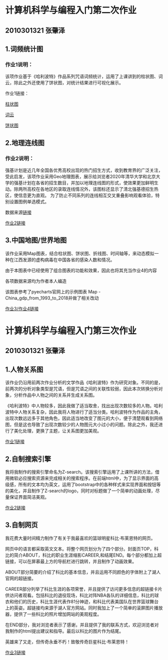 # 计算机科学与编程入门第二次作业
## 2010301321 张肇泽
## 1.词频统计图
### 作业1说明：
  该项作业基于《哈利波特》作品系列咒语词频统计，运用了上课讲到的柱状图、词云，除此之外还使用了饼状图，对统计结果进行可视化展示。
  
  作业1链接：
  
[柱状图](https://zzz1031.github.io/spell_bar.html)

[词云](https://zzz1031.github.io/哈利波特-咒语词云.html)

[饼状图](https://zzz1031.github.io/spell_pie.html)

## 2.地理连线图
### 作业2说明：
  强基计划是近几年全国各优秀高校出现的热门招生方式，收到教育界的广泛关注，受此启发，该项作业采用Geo地理图表，展示给浏览者2020年清华大学和北京大学的强基计划在各省的招生数目，并加以地理连线图的形式，使效果更加鲜明生动。除两所高校在各地区的录取连线情况外，该图标还显示了清北强基德招生热区，使信息更为直观。
  为了防止不同系列的连线相互交叉重叠影响观看体验，特别设置图例单选模式。
  
  数据来源[链接](https://jiaoyu.tianqijun.com/pc/doc/42425.html)
  
  [作业2链接](https://zzz1031.github.io/THU_PKU_admission.html)

## 3.中国地图/世界地图
  该作业采用Map图表，结合柱状图、饼状图、折线图、时间轴等，来动态模拟一种在江西发源的虚构病毒在中国各省的感染人数和情况。
  
  由于本图表中已经使用了组合图表的功能和效果，因此也将其充当作业4的内容
  
  各项数据来源均为作者本人编造
  
  该图表参考了pyecharts官网上的示例图表 Map - China_gdp_from_1993_to_2018并做了相关改动
  
[作业3/作业4链接](https://zzz1031.github.io/model_virus_spread.html)




# 计算机科学与编程入门第三次作业
## 2010301321 张肇泽
## 1.人物关系图
  该作业仍沿用前两次作业分析的文学作品《哈利波特》作为研究对象。不同的是，前两次的分析对象类型是咒语，但是咒语之间的关联性较弱，因此本次转换分析对象，分析作品中人物之间的关系并生成关系图。
  
  《哈利波特》中人物较多，因此我做了适当取舍，找出出现次数较多的人物。哈利波特中人物关系复杂，因此我将人物进行了适当分类。哈利波特作为作品的主角，出现次数远远多于其他角色，因此适当地改变了图元的大小，便于清楚观看到网络图，但是这也导致了出现次数较少的人物图元大小过小的问题。除此之外，我还进行了美化处理，更换了主题，让关系图更加美观。
  
  [作业1链接](https://zzz1031.github.io/关系图-哈利波特.html)
  

## 2.自制搜索引擎
  我将我制作的搜索引擎命名为Z-search。该搜索引擎运用了上课所讲的方法，借用微软必应搜索资源来完成相关的搜索程序。在前端html中，为了显示界面的高级感，所有的文本均为英文，运用了bootstrap中的各种样式来实现界面和按钮等的美化，并且制作了Z-search的logo，同时对标题做了一个简单的动画处理，尽量保证界面简洁美观。
  
  [作业2链接](https://zzz1031.github.io/2/assets/z-search.html)

## 3.自制网页
  我花费大量时间精力制作了有关于我最喜欢的篮球明星科比·布莱恩特的网页。
  
  网页中的语言都采取英文文本。将整个网页划分为了四个部分。封面页TOP，科比的简介ABOUT，科比的职业生涯缩影CAREER,和结尾END。每个部分都加上超链接，可以在屏慕最上方的导航栏进行跳转，并且制作了动画效果。
  
  ABOUT部分简要的介绍了科比的基本信息，并且运用不同颜色的字体附上了湖人官网的超链接。
  
  CAREER部分列举了科比生涯的各项荣誉，并且提供了访问更多信息的超链接卡片供访问者观看。包括科比的退役现场，科比对阵NBA各队的详细信息，科比的球衣和他们的历史，科比生涯代表作81分神迹，和科比代表美国队在世界篮球舞台上的英姿。超链接均来源于湖人官方网站。同时我加上了一个简单的滚屏图片播放器，提供了一些科比的照片增加网站的美观程度。
  
  在END部分，我对浏览者表示了感谢，并且提供了我的联系方式，欢迎浏览者对我制作的html提出建议和指导。最后以科比的图片作为结尾。
  
  英雄来了又走，但传奇永垂不朽！致敬传奇巨星科比·布莱恩特！
  
  [作业3链接](https://zzz1031.github.io/kobe.html)
  
  
  


